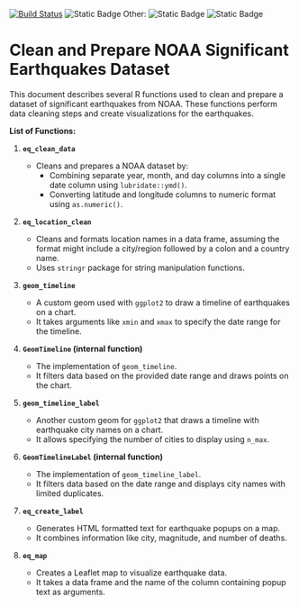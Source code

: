 [![Build Status](https://app.travis-ci.com/Alfamino/EQpkg.svg?token=h2Dzv8V5Y8xfeRUUC39U&branch=main)](https://app.travis-ci.com/Alfamino/EQpkg)
![Static Badge](https://img.shields.io/badge/TRAVIS-IS%20PAID-blue)
Other: 
![Static Badge](https://img.shields.io/badge/Tests-passing-green)
![Static Badge](https://img.shields.io/badge/C_CMD_CHECK-passing-green)




# Clean and Prepare NOAA Significant Earthquakes Dataset

This document describes several R functions used to clean and prepare a dataset of significant earthquakes from NOAA. These functions perform data cleaning steps and create visualizations for the earthquakes.

**List of Functions:**

1. **`eq_clean_data`**

   * Cleans and prepares a NOAA dataset by:
       * Combining separate year, month, and day columns into a single date column using `lubridate::ymd()`.
       * Converting latitude and longitude columns to numeric format using `as.numeric()`.

2. **`eq_location_clean`**

   * Cleans and formats location names in a data frame, assuming the format might include a city/region followed by a colon and a country name.
   * Uses `stringr` package for string manipulation functions.

3. **`geom_timeline`**

   * A custom geom used with `ggplot2` to draw a timeline of earthquakes on a chart.
   * It takes arguments like `xmin` and `xmax` to specify the date range for the timeline.

4. **`GeomTimeline` (internal function)**

   * The implementation of `geom_timeline`.
   * It filters data based on the provided date range and draws points on the chart.

5. **`geom_timeline_label`**

   * Another custom geom for `ggplot2` that draws a timeline with earthquake city names on a chart.
   * It allows specifying the number of cities to display using `n_max`.

6. **`GeomTimelineLabel` (internal function)**

   * The implementation of `geom_timeline_label`.
   * It filters data based on the date range and displays city names with limited duplicates.

7. **`eq_create_label`**

   * Generates HTML formatted text for earthquake popups on a map.
   * It combines information like city, magnitude, and number of deaths.

8. **`eq_map`**

   * Creates a Leaflet map to visualize earthquake data.
   * It takes a data frame and the name of the column containing popup text as arguments.
